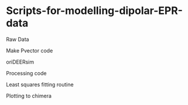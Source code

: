 # Scripts-for-modelling-dipolar-EPR-data

Raw Data

Make Pvector code

oriDEERsim

Processing code

Least squares fitting routine 

Plotting to chimera

